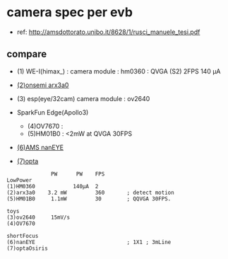 # camera spec per evb

* ref: http://amsdottorato.unibo.it/8628/1/rusci_manuele_tesi.pdf


## compare

* (1) WE-I(himax_) :  camera module : hm0360 : QVGA (S2) 2FPS 140 µA  
* [(2)onsemi arx3a0](arx3a0.md)

* (3) esp(eye/32cam) camera module : ov2640
* SparkFun Edge(Apollo3)
  * (4)OV7670    : 
  * (5)HM01B0    : <2mW at QVGA 30FPS


* [(6)AMS nanEYE](ams.md)

* [(7)opta](opta.md)



```
              PW      PW    FPS
LowPower
(1)HM0360            140µA  2
(2)arx3a0    3.2 mW         360       ; detect motion 
(5)HM01B0     1.1mW         30        ; QQVGA 30FPS.

toys
(3)ov2640     15mV/s
(4)OV7670

shortFocus
(6)nanEYE                             ; 1X1 ; 3mLine
(7)optaOsiris

```


